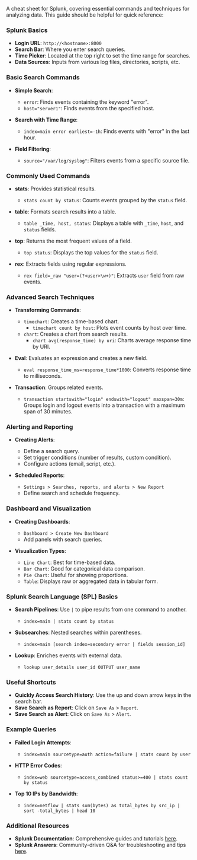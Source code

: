 A cheat sheet for Splunk, covering essential commands and techniques for analyzing data. This guide should be helpful for quick reference:

### Splunk Basics

- **Login URL**: `http://<hostname>:8000`
- **Search Bar**: Where you enter search queries.
- **Time Picker**: Located at the top right to set the time range for searches.
- **Data Sources**: Inputs from various log files, directories, scripts, etc.

### Basic Search Commands

- **Simple Search**:
  - `error`: Finds events containing the keyword "error".
  - `host="server1"`: Finds events from the specified host.

- **Search with Time Range**:
  - `index=main error earliest=-1h`: Finds events with "error" in the last hour.

- **Field Filtering**:
  - `source="/var/log/syslog"`: Filters events from a specific source file.

### Commonly Used Commands

- **stats**: Provides statistical results.
  - `stats count by status`: Counts events grouped by the `status` field.

- **table**: Formats search results into a table.
  - `table _time, host, status`: Displays a table with `_time`, `host`, and `status` fields.

- **top**: Returns the most frequent values of a field.
  - `top status`: Displays the top values for the `status` field.

- **rex**: Extracts fields using regular expressions.
  - `rex field=_raw "user=(?<user>\w+)"`: Extracts `user` field from raw events.

### Advanced Search Techniques

- **Transforming Commands**:
  - `timechart`: Creates a time-based chart.
    - `timechart count by host`: Plots event counts by host over time.
  - `chart`: Creates a chart from search results.
    - `chart avg(response_time) by uri`: Charts average response time by URI.

- **Eval**: Evaluates an expression and creates a new field.
  - `eval response_time_ms=response_time*1000`: Converts response time to milliseconds.

- **Transaction**: Groups related events.
  - `transaction startswith="login" endswith="logout" maxspan=30m`: Groups login and logout events into a transaction with a maximum span of 30 minutes.

### Alerting and Reporting

- **Creating Alerts**:
  - Define a search query.
  - Set trigger conditions (number of results, custom condition).
  - Configure actions (email, script, etc.).

- **Scheduled Reports**:
  - `Settings > Searches, reports, and alerts > New Report`
  - Define search and schedule frequency.

### Dashboard and Visualization

- **Creating Dashboards**:
  - `Dashboard > Create New Dashboard`
  - Add panels with search queries.

- **Visualization Types**:
  - `Line Chart`: Best for time-based data.
  - `Bar Chart`: Good for categorical data comparison.
  - `Pie Chart`: Useful for showing proportions.
  - `Table`: Displays raw or aggregated data in tabular form.

### Splunk Search Language (SPL) Basics

- **Search Pipelines**: Use `|` to pipe results from one command to another.
  - `index=main | stats count by status`

- **Subsearches**: Nested searches within parentheses.
  - `index=main [search index=secondary error | fields session_id]`

- **Lookup**: Enriches events with external data.
  - `lookup user_details user_id OUTPUT user_name`

### Useful Shortcuts

- **Quickly Access Search History**: Use the up and down arrow keys in the search bar.
- **Save Search as Report**: Click on `Save As` > `Report`.
- **Save Search as Alert**: Click on `Save As` > `Alert`.

### Example Queries

- **Failed Login Attempts**:
  - `index=main sourcetype=auth action=failure | stats count by user`

- **HTTP Error Codes**:
  - `index=web sourcetype=access_combined status>=400 | stats count by status`

- **Top 10 IPs by Bandwidth**:
  - `index=netflow | stats sum(bytes) as total_bytes by src_ip | sort -total_bytes | head 10`

### Additional Resources

- **Splunk Documentation**: Comprehensive guides and tutorials [here](https://docs.splunk.com/Documentation/Splunk/latest/SearchTutorial/WelcometotheSearchTutorial).
- **Splunk Answers**: Community-driven Q&A for troubleshooting and tips [here](https://community.splunk.com/).



